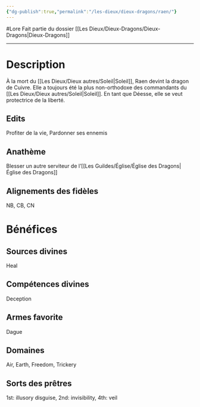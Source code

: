 ```yaml
---
{"dg-publish":true,"permalink":"/les-dieux/dieux-dragons/raen/"}
---
```


#Lore
Fait partie du dossier [[Les Dieux/Dieux-Dragons/Dieux-Dragons\|Dieux-Dragons]]

-------

# Description
À la mort du [[Les Dieux/Dieux autres/Soleil\|Soleil]], Raen devint la dragon de Cuivre. Elle a toujours été la plus non-orthodoxe des commandants du [[Les Dieux/Dieux autres/Soleil\|Soleil]]. En tant que Déesse, elle se veut protectrice de la liberté.
## Edits
Profiter de la vie, Pardonner ses ennemis
## Anathème
Blesser un autre serviteur de l’[[Les Guildes/Église/Église des Dragons\|Église des Dragons]]
## Alignements des fidèles
NB, CB, CN
# Bénéfices
## Sources divines
Heal
## Compétences divines
Deception
## Armes favorite
Dague
## Domaines
Air, Earth, Freedom, Trickery
## Sorts des prêtres
1st: illusory disguise, 2nd: invisibility, 4th: veil